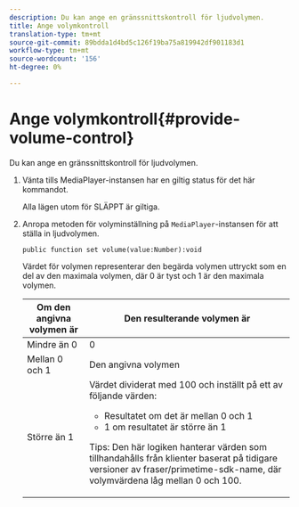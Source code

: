 ```yaml
---
description: Du kan ange en gränssnittskontroll för ljudvolymen.
title: Ange volymkontroll
translation-type: tm+mt
source-git-commit: 89bdda1d4bd5c126f19ba75a819942df901183d1
workflow-type: tm+mt
source-wordcount: '156'
ht-degree: 0%

---
```



# Ange volymkontroll{#provide-volume-control}

Du kan ange en gränssnittskontroll för ljudvolymen.

1. Vänta tills MediaPlayer-instansen har en giltig status för det här kommandot.

   Alla lägen utom för SLÄPPT är giltiga.
1. Anropa metoden för volyminställning på `MediaPlayer`-instansen för att ställa in ljudvolymen.

   ```
   public function set volume(value:Number):void
   ```

   Värdet för volymen representerar den begärda volymen uttryckt som en del av den maximala volymen, där 0 är tyst och 1 är den maximala volymen.

   <table id="table_144A2B1260374FBE8D976194F602DDC7"> 
   <thead> 
   <tr> 
      <th colname="col1" class="entry"> Om den angivna volymen är </th> 
      <th colname="col2" class="entry"> Den resulterande volymen är </th> 
   </tr> 
   </thead>
   <tbody> 
   <tr> 
      <td colname="col1"> Mindre än 0 </td> 
      <td colname="col2"> 0 </td> 
   </tr> 
   <tr> 
      <td colname="col1"> Mellan 0 och 1 </td> 
      <td colname="col2"> Den angivna volymen </td> 
   </tr> 
   <tr> 
      <td colname="col1"> Större än 1 </td> 
      <td colname="col2"> Värdet dividerat med 100 och inställt på ett av följande värden: 
      <ul id="ul_8C2282F0EDC44A408820F5768709214F"> 
      <li id="li_B00BC6F4812D4000891358F762C8E492">Resultatet om det är mellan 0 och 1 </li> 
      <li id="li_03B7F30662554F299320040CAC2DEB7A">1 om resultatet är större än 1 </li> 
      </ul> <p>Tips:  Den här logiken hanterar värden som tillhandahålls från klienter baserat på tidigare versioner av 
      <span class="codeph">fraser/primetime-sdk-name</span>, där volymvärdena låg mellan 0 och 100. </p> </td> 
   </tr> 
   </tbody> 
   </table>
